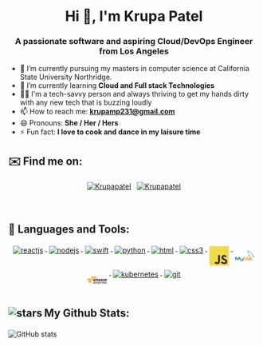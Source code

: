 <h1 align="center">Hi 👋, I'm Krupa Patel</h1>
<h3 align="center">A passionate software and aspiring Cloud/DevOps Engineer from Los Angeles</h3>

- 🔭 I’m currently pursuing my masters in computer science at California State University Northridge.
- 🌱 I’m currently learning **Cloud and Full stack Technologies**
- 👨‍💻 I'm a tech-savvy person and always thriving to get my hands dirty with any new tech that is buzzing loudly
- 📫 How to reach me: **krupamp231@gmail.com**
- 😄 Pronouns: **She / Her / Hers**
- ⚡ Fun fact: **I love to cook and dance in my laisure time**

## ✉️ Find me on:

<p align="center">
 <a href="https://www.linkedin.com/in/krupamp231/" target="_blank" rel="noopener noreferrer"> <img src="https://cdn.jsdelivr.net/npm/simple-icons@v3/icons/linkedin.svg" alt="Krupapatel" height="40" style="vertical-align:top; margin:4px"></a>
 <a href="mailto:krupa.patel.582@my.csun.edu"> <img src="https://cdn.jsdelivr.net/npm/simple-icons@v3/icons/gmail.svg" alt="Krupapatel" height="40" style="vertical-align:top; margin:4px"></a>
</p>

<br />

## 🧰 Languages and Tools:
<p align="center">
<a href="https://reactjs.org" target="_blank"> <img src="https://raw.githubusercontent.com/rahuldkjain/github-profile-readme-generator/master/src/images/icons/FrontendDevelopment/reactjs.svg" alt="reactjs" width="40" height="40" style="vertical-align:top; margin:4px"/> </a> 
<a href="https://nodejs.org/en/" target="_blank"> <img src="https://raw.githubusercontent.com/rahuldkjain/github-profile-readme-generator/master/src/images/icons/BackendDevelopment/nodejs.svg" alt="nodejs" width="40" height="40" style="vertical-align:top; margin:4px"/> </a>
<a href="https://developer.apple.com/swift/" target="_blank"> <img src="https://raw.githubusercontent.com/rahuldkjain/github-profile-readme-generator/master/src/images/icons/ProgrammingLanguages/swift.svg" alt="swift" width="40" height="40" style="vertical-align:top; margin:4px"/> </a>
<a href="https://www.python.org" target="_blank"> <img src="https://raw.githubusercontent.com/rahuldkjain/github-profile-readme-generator/master/src/images/icons/ProgrammingLanguages/python.svg" alt="python" width="40" height="40" style="vertical-align:top; margin:4px"/> </a>
<a href="https://www.w3schools.com/html/" target="_blank"> <img src="https://raw.githubusercontent.com/rahuldkjain/github-profile-readme-generator/master/src/images/icons/FrontendDevelopment/html.svg" alt="html" width="40" height="40" style="vertical-align:top; margin:4px"/> </a>
<a href="https://www.w3schools.com/css/" target="_blank"> <img src="https://raw.githubusercontent.com/rahuldkjain/github-profile-readme-generator/master/src/images/icons/FrontendDevelopment/css.svg" alt="css3" width="40" height="40" style="vertical-align:top; margin:4px"/> </a> 
<a href="https://developer.mozilla.org/en-US/docs/Web/JavaScript" target="_blank"> <img src="https://raw.githubusercontent.com/devicons/devicon/master/icons/javascript/javascript-original.svg" alt="javascript" width="40" height="40" style="vertical-align:top; margin:4px"/> </a> 
<a href="https://www.mysql.com/" target="_blank"> <img src="https://raw.githubusercontent.com/devicons/devicon/master/icons/mysql/mysql-original-wordmark.svg" alt="mysql" width="40" height="40" style="vertical-align:top; margin:4px"/> </a>
<a href="https://aws.amazon.com" target="_blank"> <img src="https://raw.githubusercontent.com/devicons/devicon/master/icons/amazonwebservices/amazonwebservices-original-wordmark.svg" alt="aws" width="40" height="40" style="vertical-align:top; margin:4px"/> </a>
 <a href="https://kubernetes.io" target="_blank"> <img src="https://raw.githubusercontent.com/rahuldkjain/github-profile-readme-generator/master/src/images/icons/Devops/kubernetes.svg" alt="kubernetes" width="40" height="40" style="vertical-align:top; margin:4px"/> </a>
<a href="https://git-scm.com/" target="_blank"> <img src="https://www.vectorlogo.zone/logos/git-scm/git-scm-icon.svg" alt="git" width="40" height="40" style="vertical-align:top; margin:4px"/></a>
</p>

## <p align="left"><img src="https://user-images.githubusercontent.com/25082052/132903095-d3052915-a650-436f-ad1f-419f48b56958.png" alt="stars" width="30" height="25" style="padding-right:4px">My Github Stats:</p>

![GitHub stats](https://github-readme-stats.vercel.app/api?username=PKrupa94&show_icons=true&theme=blueberry )



